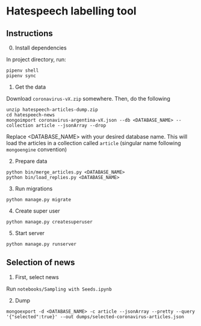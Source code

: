 # Hatespeech labelling tool



## Instructions

0. Install dependencies

In project directory, run:

```
pipenv shell
pipenv sync
```

1. Get the data

Download `coronavirus-vX.zip` somewhere. Then, do the following

```
unzip hatespeech-articles-dump.zip
cd hatespeech-news
mongoimport coronavirus-argentina-vX.json --db <DATABASE_NAME> --collection article --jsonArray --drop
```

Replace <DATABASE_NAME> with your desired database name. This will load the articles in a collection called `article` (singular name following `mongoengine` convention)


2. Prepare data

```
python bin/merge_articles.py <DATABASE_NAME>
python bin/load_replies.py <DATABASE_NAME>
```


3. Run migrations

```
python manage.py migrate
```

4. Create super user

```
python manage.py createsuperuser
```

5. Start server

```
python manage.py runserver
```

## Selection of news

1. First, select news

Run `notebooks/Sampling with Seeds.ipynb`

2. Dump

```mongoexport -d <DATABASE_NAME> -c article --jsonArray --pretty --query '{"selected":true}' --out dumps/selected-coronavirus-articles.json```
